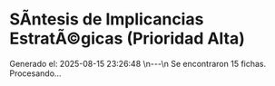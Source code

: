 # SÃ­ntesis de Implicancias EstratÃ©gicas (Prioridad Alta)

Generado el: 2025-08-15 23:26:48
\n---\n
Se encontraron 15 fichas. Procesando...
